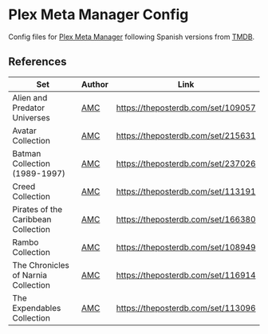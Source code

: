 # Plex Meta Manager Config

Config files for [Plex Meta Manager](https://metamanager.wiki/) following Spanish versions from [TMDB](https://www.themoviedb.org/).

## References

| Set                                 | Author                                  | Link                               |
| ----------------------------------- | --------------------------------------- | ---------------------------------- |
| Alien and Predator Universes        | [AMC](https://theposterdb.com/user/AMC) | https://theposterdb.com/set/109057 |
| Avatar Collection                   | [AMC](https://theposterdb.com/user/AMC) | https://theposterdb.com/set/215631 |
| Batman Collection (1989-1997)       | [AMC](https://theposterdb.com/user/AMC) | https://theposterdb.com/set/237026 |
| Creed Collection                    | [AMC](https://theposterdb.com/user/AMC) | https://theposterdb.com/set/113191 |
| Pirates of the Caribbean Collection | [AMC](https://theposterdb.com/user/AMC) | https://theposterdb.com/set/166380 |
| Rambo Collection                    | [AMC](https://theposterdb.com/user/AMC) | https://theposterdb.com/set/108949 |
| The Chronicles of Narnia Collection | [AMC](https://theposterdb.com/user/AMC) | https://theposterdb.com/set/116914 |
| The Expendables Collection          | [AMC](https://theposterdb.com/user/AMC) | https://theposterdb.com/set/113096 |
